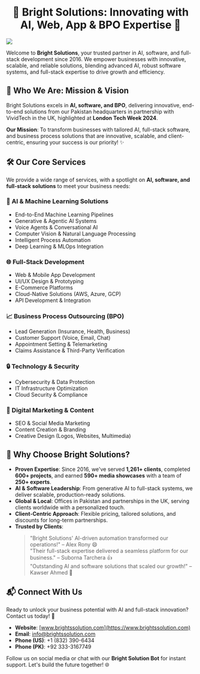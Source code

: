 # <center>🌟 Bright Solutions: Innovating with AI, Web, App & BPO Expertise 🌟</center>

<img src="https://readme-typing-svg.herokuapp.com?font=Fira+Code&size=25&pause=500&center=true&vCenter=true&color=00EFFF&width=1000&height=50&lines=AI+Solutions+%7C+Full-Stack+Development+%7C+BPO+%7C+Cloud+Innovation;Delivering+Scalable+AI+%26+Software+Solutions+for+Global+Businesses;From+Concept+to+Production+with+Cutting-Edge+Technology" />

Welcome to **Bright Solutions**, your trusted partner in AI, software, and full-stack development since 2016. We empower businesses with innovative, scalable, and reliable solutions, blending advanced AI, robust software systems, and full-stack expertise to drive growth and efficiency.

## 🚀 Who We Are: Mission & Vision

Bright Solutions excels in **AI, software, and BPO**, delivering innovative, end-to-end solutions from our Pakistan headquarters in partnership with VividTech in the UK, highlighted at **London Tech Week 2024**. 

**Our Mission**: To transform businesses with tailored AI, full-stack software, and business process solutions that are innovative, scalable, and client-centric, ensuring your success is our priority! ✨

## 🛠️ Our Core Services

We provide a wide range of services, with a spotlight on **AI, software, and full-stack solutions** to meet your business needs:

### 🤖 AI & Machine Learning Solutions
- End-to-End Machine Learning Pipelines
- Generative & Agentic AI Systems
- Voice Agents & Conversational AI
- Computer Vision & Natural Language Processing
- Intelligent Process Automation
- Deep Learning & MLOps Integration

### 🌐 Full-Stack Development
- Web & Mobile App Development
- UI/UX Design & Prototyping
- E-Commerce Platforms
- Cloud-Native Solutions (AWS, Azure, GCP)
- API Development & Integration

### 📈 Business Process Outsourcing (BPO)
- Lead Generation (Insurance, Health, Business)
- Customer Support (Voice, Email, Chat)
- Appointment Setting & Telemarketing
- Claims Assistance & Third-Party Verification

### 🔒 Technology & Security
- Cybersecurity & Data Protection
- IT Infrastructure Optimization
- Cloud Security & Compliance

### 📝 Digital Marketing & Content
- SEO & Social Media Marketing
- Content Creation & Branding
- Creative Design (Logos, Websites, Multimedia)

## 💎 Why Choose Bright Solutions?

- **Proven Expertise**: Since 2016, we've served **1,261+ clients**, completed **600+ projects**, and earned **590+ media showcases** with a team of **250+ experts**.
- **AI & Software Leadership**: From generative AI to full-stack systems, we deliver scalable, production-ready solutions.
- **Global & Local**: Offices in Pakistan and partnerships in the UK, serving clients worldwide with a personalized touch.
- **Client-Centric Approach**: Flexible pricing, tailored solutions, and discounts for long-term partnerships.
- **Trusted by Clients**:
  > "Bright Solutions' AI-driven automation transformed our operations!" – Alex Rony 😄  
  > "Their full-stack expertise delivered a seamless platform for our business." – Suborna Tarchera 👍  
  > "Outstanding AI and software solutions that scaled our growth!" – Kawser Ahmed 🌟

## 📬 Connect With Us

Ready to unlock your business potential with AI and full-stack innovation? Contact us today! 🚀

- **Website**: [www.brightssolution.com](https://www.brightssolution.com)
- **Email**: info@brightssolution.com
- **Phone (US)**: +1 (832) 390-6434
- **Phone (PK)**: +92 333-3167749

Follow us on social media or chat with our **Bright Solution Bot** for instant support. Let's build the future together! 🌐